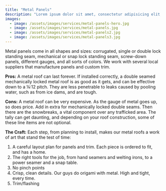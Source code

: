 ```yaml
---
title: "Metal Panels"
description: "Lorem ipsum dolor sit amet, consectetur adipisicing elit, sed do eiusmod tempor incididunt ut labore et dolore magna aliqua. Ut enim ad minim veniam, quis nostrud exercitation ullamco laboris nisi ut aliquip ex ea commodo consequat. Duis aute irure dolor in reprehenderit in voluptate velit esse cillum dolore eu fugiat nulla pariatur. Excepteur sint occaecat cupidatat non proident, sunt in culpa qui officia deserunt mollit anim id est laborum."
images:
  - image: /assets/images/services/metal-panels-hero.jpg
  - image: /assets/images/services/metal-panels.jpg
  - image: /assets/images/services/metal-panels2.jpg
  - image: /assets/images/services/metal-panels3.jpg
---
```

<div class="content">
  <p>Metal panels come in all shapes and sizes: corrugated, single or double lock standing seam, mechanical or snap lock standing seam, screw-down panels, different gauges, and all sorts of colors.  We work with several local suppliers that manufacture panels and custom trim.</p>

  <p><strong>Pros:</strong> A metal roof can last forever.  If installed correctly, a double seamed mechanically locked metal roof is as good as it gets, and can be effective down to a ¼:12 pitch.  They are less penetrable to leaks caused by pooling water, such as from ice dams, and are tough.</p>

  <p><strong>Cons:</strong> A metal roof can be very expensive.  As the gauge of metal goes up, so does price.  Add in extra for mechanically locked double seams.  Then there are the snowbreaks, a vital component over any trafficked area.  The tally can get daunting, and depending on your roof construction, some of these line items are not optional.</p>

  <p><strong>The Craft:</strong>  Each step, from planning to install, makes our metal roofs a work of art that stand the test of time:</p>

  <ol>
  <li>A careful layout plan for panels and trim.  Each piece is ordered to fit, and has a home.</li>
  <li>The right tools for the job, from hand seamers and welting irons, to a power seamer and a snap table.</li>
  <li>No pinch points</li>
  <li>Crisp, clean details.  Our guys do origami with metal.  High and tight, every time.</li>
  <li>Trim/flashing</li>
  </ol>
</div>
